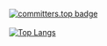 [![committers.top badge](https://user-badge.committers.top/latvia/Edgars-Skrabins.svg)](https://committers.top/latvia/Edgars-Skrabins)
<br></br>
[![Top Langs](https://github-readme-stats.vercel.app/api/top-langs/?username=Edgars-Skrabins&langs_count=20)](https://github.com/anuraghazra/github-readme-stats)
